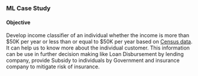 ### ML Case Study

#### Objective
Develop income classifier of an individual whether the income is more than $50K per year or less than or equal to $50K per year based on [Census data](http://archive.ics.uci.edu/ml/datasets/Adult). It can help us to know more about the individual customer. This information can be use in further decision making like Loan Disbursement by lending company, provide Subsidy to individuals by Government and insurance company to mitigate risk of insurance.
